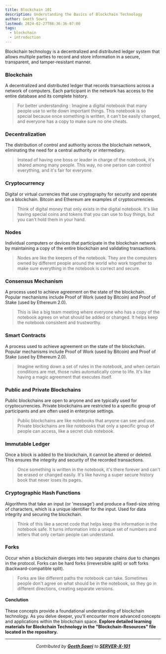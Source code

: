 ```yaml
---
title: Blockchain 101
description: Understanding the Basics of Blockchain Technology
author: Geeth Sowri
lastmod: 2024-02-27T08:36:36-07:00
tags:
  - blockchain
  - introduction
---
```


<div class="drop-cap">
Blockchain technology is a decentralized and distributed ledger system that allows multiple parties to record and store information in a secure, transparent, and tamper-resistant manner.
</div>

### Blockchain

A decentralized and distributed ledger that records transactions across a network of computers. Each participant in the network has access to the entire database and its complete history.
> For better understanding : Imagine a digital notebook that many people use to write down important things. This notebook is so special because once something is written, it can't be easily changed, and everyone has a copy to make sure no one cheats.
>
### Decentralization

The distribution of control and authority across the blockchain network, eliminating the need for a central authority or intermediary.
> Instead of having one boss or leader in charge of the notebook, it's shared among many people. This way, no one person can control everything, and it's fair for everyone.
>
### Cryptocurrency

Digital or virtual currencies that use cryptography for security and operate on a blockchain. Bitcoin and Ethereum are examples of cryptocurrencies.
> Think of digital money that only exists in the digital notebook. It's like having special coins and tokens that you can use to buy things, but you can't hold them in your hand.
>
### Nodes

Individual computers or devices that participate in the blockchain network by maintaining a copy of the entire blockchain and validating transactions.
> Nodes are like the keepers of the notebook. They are the computers owned by different people around the world who work together to make sure everything in the notebook is correct and secure.
>
### Consensus Mechanism

A process used to achieve agreement on the state of the blockchain. Popular mechanisms include Proof of Work (used by Bitcoin) and Proof of Stake (used by Ethereum 2.0).
> This is like a big team meeting where everyone who has a copy of the notebook agrees on what should be added or changed. It helps keep the notebook consistent and trustworthy.
>
### Smart Contracts

A process used to achieve agreement on the state of the blockchain. Popular mechanisms include Proof of Work (used by Bitcoin) and Proof of Stake (used by Ethereum 2.0).
> Imagine writing down a set of rules in the notebook, and when certain conditions are met, those rules automatically come to life. It's like having a magic agreement that executes itself.
>
### Public and Private Blockchains

Public blockchains are open to anyone and are typically used for cryptocurrencies. Private blockchains are restricted to a specific group of participants and are often used in enterprise settings.
> Public blockchains are like notebooks that anyone can see and use. Private blockchains are like notebooks that only a specific group of people can access, like a secret club notebook.
>
### Immutable Ledger

Once a block is added to the blockchain, it cannot be altered or deleted. This ensures the integrity and security of the recorded transactions.
> Once something is written in the notebook, it's there forever and can't be erased or changed easily. It's like having a super secure history book that never loses its pages.
>
### Cryptographic Hash Functions

Algorithms that take an input (or 'message') and produce a fixed-size string of characters, which is a unique identifier for the input. Used for data integrity and securing the blockchain.
> Think of this like a secret code that helps keep the information in the notebook safe. It turns information into a unique set of numbers and letters that only certain people can understand.
>
### Forks

Occur when a blockchain diverges into two separate chains due to changes in the protocol. Forks can be hard forks (irreversible split) or soft forks (backward-compatible split).
> Forks are like different paths the notebook can take. Sometimes people don't agree on what should be in the notebook, so they go in different directions, creating separate versions.

#### Conclution

These concepts provide a foundational understanding of blockchain technology. As you delve deeper, you'll encounter more advanced concepts and applications within the blockchain space.
**Explore detailed learning materials for Blockchain Technology in the "Blockchain-Resources" file located in the repository.**

<div align="center">

---

*Contributed by <a href="https://github.com/geethsowri">**Geeth Sowri**</a> to <a href="https://github.com/SERVER-X-101">**SERVER-X-101**</a>*

</div>
